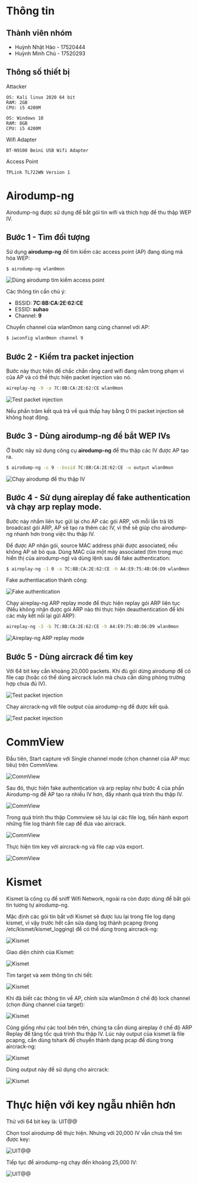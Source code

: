 # Thông tin

## Thành viên nhóm

- Huỳnh Nhật Hào - 17520444
- Huỳnh Minh Chủ - 17520293

## Thông số thiết bị

Attacker

```
OS: Kali linux 2020 64 bit
RAM: 2GB
CPU: i5 4200M
```

```
OS: Windows 10
RAM: 8GB
CPU: i5 4200M
```

Wifi Adapter

```
BT-N9100 Beini USB Wifi Adapter
```

Access Point

```
TPLink TL722WN Version 1
```

# Airodump-ng

Airodump-ng được sử dụng để bắt gói tin wifi và thích hợp để thu thập WEP IV.

## Bước 1 - Tìm đối tượng

Sử dụng **airodump-ng** để tìm kiếm các access point (AP) đang dùng mã hóa WEP:

```sh
$ airodump-ng wlan0mon
```

![Dùng airodump tìm kiếm access point](images/Airodump/ad1.png)

Các thông tin cần chú ý:

- BSSID: **7C:8B:CA:2E:62:CE**
- ESSID: **suhao**
- Channel: **9**

Chuyển channel của wlan0mon sang cùng channel với AP:

```sh
$ iwconfig wlan0mon channel 9
```

## Bước 2 - Kiểm tra packet injection

Bước này thực hiện để chắc chắn rằng card wifi đang nằm trong phạm vi của AP và có thể thực hiện packet injection vào nó.

```sh
aireplay-ng -9 -a 7C:8B:CA:2E:62:CE wlan0mon
```

![Test packet injection](images/Airodump/ad2.png)

Nếu phần trăm kết quả trả về quá thấp hay bằng 0 thì packet injection sẽ không hoạt động.

## Bước 3 - Dùng airodump-ng để bắt WEP IVs

Ở bước này sử dụng công cụ **airodump-ng** để thu thập các IV được AP tạo ra.

```sh
$ airodump-ng -c 9 --bssid 7C:8B:CA:2E:62:CE -w output wlan0mon
```

![Chạy airodump để thu thập IV](images/Airodump/ad3.png)

## Bước 4 - Sử dụng aireplay để fake authentication và chạy arp replay mode.

Bước này nhầm liên tục gửi lại cho AP các gói ARP, với mỗi lần trả lời broadcast gói ARP, AP sẽ tạo ra thêm các IV, vì thế sẽ giúp cho airodump-ng nhanh hơn trong việc thu thập IV.

Để được AP nhận gói, source MAC address phải được associated, nếu không AP sẽ bỏ qua. Dùng MAC của một máy associated (tìm trong mục hiển thị của airodump-ng) và dùng lệnh sau để fake authentication:

```sh
$ aireplay-ng -1 0 -a 7C:8B:CA:2E:62:CE -h A4:E9:75:4B:D6:D9 wlan0mon
```

Fake authentiacation thành công:

![Fake authentication](images/Airodump/ad4.png)

Chạy aireplay-ng ARP replay mode để thực hiện replay gói ARP liên tục (Nếu không nhận được gói ARP nào thì thực hiện deauthentication để khi các máy kết nối lại gửi ARP):

```sh
aireplay-ng -3 -b 7C:8B:CA:2E:62:CE -h A4:E9:75:4B:D6:D9 wlan0mon
```

![Aireplay-ng ARP replay mode](images/Airodump/ad5.png)

## Bước 5 - Dùng aircrack để tìm key

Với 64 bit key cần khoảng 20,000 packets. Khi đủ gói dừng airodump để có file cap (hoặc có thể dùng aircrack luôn mà chưa cần dừng phòng trường hợp chưa đủ IV).

![Test packet injection](images/Airodump/ad6.png)

Chạy aircrack-ng với file output của airodump-ng để được kết quả.

![Test packet injection](images/Airodump/ad7.png)

# CommView

Đầu tiên, Start capture với Single channel mode (chọn channel của AP mục tiêu) trên CommView.

![CommView](images/Commview/cv1.png)

Sau đó, thực hiện fake authentication và arp replay như bước 4 của phần Airodump-ng để AP tạo ra nhiều IV hơn, đẩy nhanh quá trình thu thập IV.

![CommView](images/Commview/cv2.png)

Trong quá trình thu thập Commview sẽ lưu lại các file log, tiến hành export những file log thành file cap để đưa vào aircrack.

![CommView](images/Commview/cv3en.png)

Thực hiện tìm key với aircrack-ng và file cap vừa export.

![CommView](images/Commview/cv4rs.png)

# Kismet

Kismet là công cụ để sniff Wifi Network, ngoài ra còn được dùng để bắt gói tin tương tự airodump-ng.

Mặc định các gói tin bắt với Kismet sẽ được lưu lại trong file log dạng kismet, vì vậy trước hết cần sửa dạng log thành pcapng (trong /etc/kismet/kismet_logging) để có thể dùng trong aircrack-ng:

![Kismet](images/Kismet/3.png)

Giao diện chính của Kismet:

![Kismet](images/Kismet/1.png)

Tìm target và xem thông tin chi tiết:

![Kismet](images/Kismet/2.png)

Khi đã biết các thông tin về AP, chỉnh sửa wlan0mon ở chế độ lock channel (chọn đúng channel của target):

![Kismet](images/Kismet/4.png)

Cũng giống như các tool bên trên, chúng ta cần dùng aireplay ở chế độ ARP Replay để tăng tốc quá trình thu thập IV. Lúc này output của kismet là file pcapng, cần dùng tshark để chuyển thành dạng pcap để dùng trong aircrack-ng:

![Kismet](images/Kismet/8.png)

Dùng output này để sử dụng cho aircrack:

![Kismet](images/Kismet/7.png)

# Thực hiện với key ngẫu nhiên hơn

Thử với 64 bit key là: UIT@@

Chọn tool airodump để thực hiện. Nhưng với 20,000 IV vẫn chưa thể tìm được key:

![UIT@@](images/Other/1.png)

Tiếp tục để airodump-ng chạy đến khoảng 25,000 IV:

![UIT@@](images/Other/2.png)
